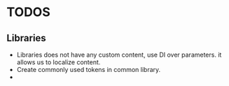# TODOS

## Libraries
- Libraries does not have any custom content, use DI over parameters. it allows us to localize content.
- Create commonly used tokens in common library. 
- 